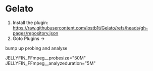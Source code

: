 # Gelato


1. Install the plugin: https://raw.githubusercontent.com/lostb1t/Gelato/refs/heads/gh-pages/repository.json
2. Goto Plugins -> 

bump up probing and analyse

JELLYFIN_FFmpeg__probesize="50M" JELLYFIN_FFmpeg__analyzeduration="5M"
